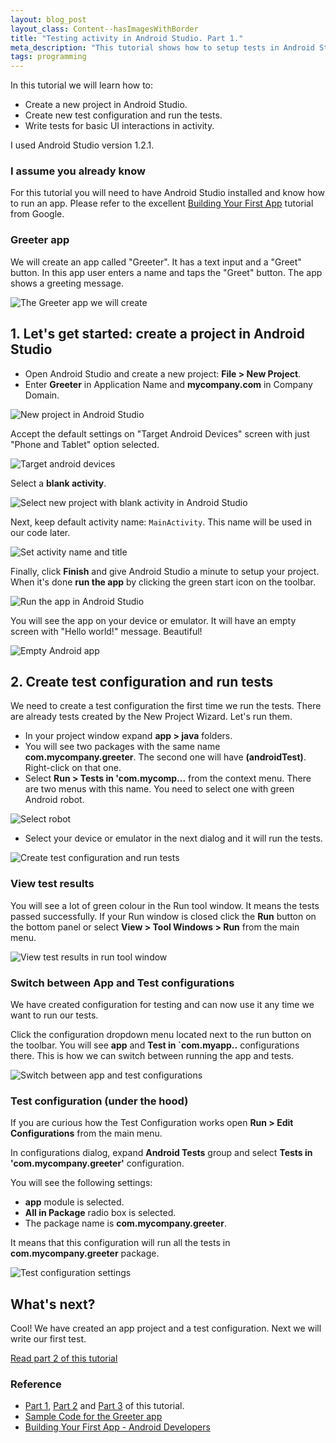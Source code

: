 ```yaml
---
layout: blog_post
layout_class: Content--hasImagesWithBorder
title: "Testing activity in Android Studio. Part 1."
meta_description: "This tutorial shows how to setup tests in Android Studio and write a test for basic UI interactions."
tags: programming
---
```


In this tutorial we will learn how to:

* Create a new project in Android Studio.
* Create new test configuration and run the tests.
* Write tests for basic UI interactions in activity.

I used Android Studio version 1.2.1.

### I assume you already know

For this tutorial you will need to have Android Studio installed and know how to run an app. Please refer to the excellent [Building Your First App](https://developer.android.com/training/basics/firstapp/index.html) tutorial from Google.

### Greeter app

We will create an app called "Greeter". It has a text input and a "Greet" button. In this app user enters a name and taps the "Greet" button. The app shows a greeting message.

![The `Greeter` app we will create](/image/blog/2015-03-27-testing-ui-in-android-studio/0100_finished_app_screen.png)







## 1. Let's get started: create a project in Android Studio

* Open Android Studio and create a new project: **File > New Project**.
* Enter **Greeter** in Application Name and **mycompany.com** in Company Domain.

![New project in Android Studio](/image/blog/2015-03-27-testing-ui-in-android-studio/0110_new_project_in_android_studio.png)

Accept the default settings on "Target Android Devices" screen with just "Phone and Tablet" option selected.

![Target android devices](/image/blog/2015-03-27-testing-ui-in-android-studio/0115_new_project_in_android_studio_form_activity.png)


Select a **blank activity**.

![Select new project with blank activity in Android Studio](/image/blog/2015-03-27-testing-ui-in-android-studio/0120_new_project_select_blank_activity_in_android_studio.png)

Next, keep default activity name: `MainActivity`. This name will be used in our code later.

![Set activity name and title](/image/blog/2015-03-27-testing-ui-in-android-studio/0130_set_activity_name_and_title_in_android_studio.png)

Finally, click **Finish** and give Android Studio a minute to setup your project. When it's done **run the app** by clicking the green start icon on the toolbar.

![Run the app in Android Studio](/image/blog/2015-03-27-testing-ui-in-android-studio/0140_run_android_studio_project.png)

You will see the app on your device or emulator. It will have an empty screen with "Hello world!" message. Beautiful!

![Empty Android app](/image/blog/2015-03-27-testing-ui-in-android-studio/0300_empty_app_first_run.png)








## 2. Create test configuration and run tests

We need to create a test configuration the first time we run the tests. There are already tests created by the New Project Wizard. Let's run them.

* In your project window expand **app > java** folders.
* You will see two packages with the same name **com.mycompany.greeter**. The second one will have **(androidTest)**. Right-click on that one.
* Select **Run > Tests in 'com.mycomp...** from the context menu. There are two menus with this name. You need to select one with green Android robot.

![Select robot](/image/blog/2015-03-27-testing-ui-in-android-studio/0205_create_test_configuration_in_android_studio_select_robot.png)

* Select your device or emulator in the next dialog and it will run the tests.

![Create test configuration and run tests](/image/blog/2015-03-27-testing-ui-in-android-studio/0200_create_test_configuration_in_android_studio.png)


### View test results

You will see a lot of green colour in the Run tool window. It means the tests passed successfully.
If your Run window is closed click the **Run** button on the bottom panel or select **View > Tool Windows > Run** from the main menu.

![View test results in run tool window](/image/blog/2015-03-27-testing-ui-in-android-studio/0210_view_test_results_in_run_tool_window_in_android_studio.png)

### Switch between App and Test configurations

We have created configuration for testing and can now use it any time we want to run our tests.

Click the configuration dropdown menu located next to the run button on the toolbar. You will see **app** and **Test in `com.myapp..** configurations there. This is how we can switch between running the app and tests.

![Switch between app and test configurations](/image/blog/2015-03-27-testing-ui-in-android-studio/0220_switch_between_app_and_tests_in_android_studio.png)

### Test configuration (under the hood)

If you are curious how the Test Configuration works open **Run > Edit Configurations** from the main menu.

In configurations dialog, expand **Android Tests** group and select **Tests in 'com.mycompany.greeter'** configuration.

You will see the following settings:

* **app** module is selected.
* **All in Package** radio box is selected.
* The package name is **com.mycompany.greeter**.

It means that this configuration will run all the tests in **com.mycompany.greeter** package.


![Test configuration settings](/image/blog/2015-03-27-testing-ui-in-android-studio/0230_test_configuration_settings_in_android_studio.png)





## What's next?

Cool! We have created an app project and a test configuration. Next we will write our first test.

[Read part 2 of this tutorial](/blog/testing-activity-in-android-studio-tutorial-part-2/)





### Reference

* [Part 1](/blog/testing-activity-in-android-studio-tutorial-part-1/), [Part 2](/blog/testing-activity-in-android-studio-tutorial-part-2/) and [Part 3](/blog/testing-activity-in-android-studio-tutorial-part-3/) of this tutorial.
* [Sample Code for the Greeter app](https://github.com/evgenyneu/greeter-android)
* [Building Your First App - Android Developers](https://developer.android.com/training/basics/firstapp/index.html)





